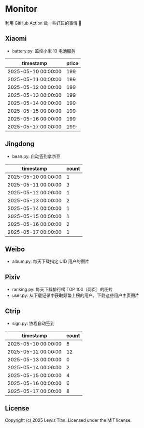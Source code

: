 # Monitor

利用 GitHub Action 做一些好玩的事情 🤣

## Xiaomi

- battery.py: 监控小米 13 电池服务

<!-- xiaomi13battery-start -->

| timestamp | price |
| --- | --- |
| 2025-05-10 00:00:00 | 199 |
| 2025-05-11 00:00:00 | 199 |
| 2025-05-12 00:00:00 | 199 |
| 2025-05-13 00:00:00 | 199 |
| 2025-05-14 00:00:00 | 199 |
| 2025-05-15 00:00:00 | 199 |
| 2025-05-16 00:00:00 | 199 |
| 2025-05-17 00:00:00 | 199 |

<!-- xiaomi13battery-end -->

## Jingdong

- bean.py: 自动签到拿京豆

<!-- jingdongbean-start -->

| timestamp | count |
| --- | --- |
| 2025-05-10 00:00:00 | 1 |
| 2025-05-11 00:00:00 | 3 |
| 2025-05-12 00:00:00 | 1 |
| 2025-05-13 00:00:00 | 2 |
| 2025-05-14 00:00:00 | 1 |
| 2025-05-15 00:00:00 | 1 |
| 2025-05-16 00:00:00 | 2 |
| 2025-05-17 00:00:00 | 1 |

<!-- jingdongbean-end -->

## Weibo

- album.py: 每天下载指定 UID 用户的图片

## Pixiv

- ranking.py: 每天下载排行榜 TOP 100（两页）的图片
- user.py: 从下载记录中获取频繁上榜的用户，下载这些用户主页图片

## Ctrip

- sign.py: 协程自动签到

<!-- ctrip_sign-start -->

| timestamp | count |
| --- | --- |
| 2025-05-10 00:00:00 | 8 |
| 2025-05-12 00:00:00 | 12 |
| 2025-05-13 00:00:00 | 0 |
| 2025-05-14 00:00:00 | 2 |
| 2025-05-15 00:00:00 | 4 |
| 2025-05-16 00:00:00 | 6 |
| 2025-05-17 00:00:00 | 8 |

<!-- ctrip_sign-end -->

## License

Copyright (c) 2025 Lewis Tian. Licensed under the MIT license.

